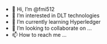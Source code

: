 - 👋 Hi, I’m @fmi512
- 👀 I’m interested in DLT technologies
- 🌱 I’m currently learning Hyperledger
- 💞️ I’m looking to collaborate on ...
- 📫 How to reach me ...

<!---
fmi512/fmi512 is a ✨ special ✨ repository because its `README.md` (this file) appears on your GitHub profile.
You can click the Preview link to take a look at your changes.
--->
